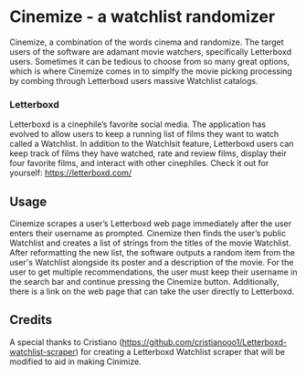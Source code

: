 # Cinemize - a watchlist randomizer

Cinemize, a combination of the words cinema and randomize. The target users of the software are adamant movie watchers, specifically Letterboxd users. Sometimes it can be tedious to choose from so many great options, which is where Cinemize comes in to simplfy the movie picking processing by combing through Letterboxd users massive Watchlist catalogs. 

### Letterboxd 

Letterboxd is a cinephile’s favorite social media. The application has evolved to allow users to keep a running list of films they want to watch called a Watchlist. In addition to the Watchlsit feature, Letterboxd users can keep track of films they have watched, rate and review films, display their four favorite films, and interact with other cinephiles. Check it out for yourself: https://letterboxd.com/ 

## Usage

Cinemize scrapes a user’s Letterboxd web page immediately after the user enters their username as prompted. Cinemize then finds the user’s public Watchlist and creates a list of strings from the titles of the movie Watchlist. After reformatting the new list, the software outputs a random item from the user's Watchlist alongside its poster and a description of the movie. For the user to get multiple recommendations, the user must keep their username in the search bar and continue pressing the Cinemize button. Additionally, there is a link on the web page that can take the user directly to Letterboxd.


## Credits

A special thanks to Cristiano (https://github.com/cristianooo1/Letterboxd-watchlist-scraper) for creating a Letterboxd Watchlist scraper that will be modified to aid in making Cinimize. 
